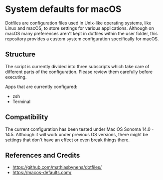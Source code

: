 # System defaults for macOS

Dotfiles are configuration files used in Unix-like operating systems, like Linux and macOS, to store settings for various applications. Although on macOS many preferences aren't kept in dotfiles within the user folder, this repository provides a custom system configuration specifically for macOS.

## Structure

The script is currently divided into three subscripts which take care of different parts of the configuration.
Please review them carefully before executing. 

Apps that are currently configured:
- zsh
- Terminal

## Compatibility

The current configuration has been tested under Mac OS Sonoma 14.0 - 14.5.
Although it will work under previous OS versions, there might be settings that don't have an effect or even break things there.

## References and Credits

- https://github.com/mathiasbynens/dotfiles/
- https://macos-defaults.com/
